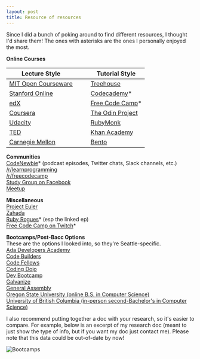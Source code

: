 ```yaml
---
layout: post
title: Resource of resources
---
```


Since I did a bunch of poking around to find different resources, I thought I'd share them! The ones with asterisks are the ones
I personally enjoyed the most.

**Online Courses**  

| Lecture Style                                           |    |    | Tutorial Style                                    |
| --------------------------------------------------------|----|----| -------------------                               |
| [MIT Open Courseware](http://ocw.mit.edu/index.htm)     |    |    | [Treehouse](https://teamtreehouse.com/)           |
| [Stanford Online](http://online.stanford.edu/courses)   |    |    | [Codecademy](https://www.codecademy.com/)*        |
| [edX](https://www.edx.org/)                             |    |    | [Free Code Camp](http://www.freecodecamp.com/)*   |
| [Coursera](https://www.coursera.org/)                   |    |    | [The Odin Project](http://www.theodinproject.com/)|
| [Udacity](https://www.udacity.com/)                     |    |    | [RubyMonk](https://rubymonk.com/)                 |
| [TED](http://ed.ted.com/)                               |    |    | [Khan Academy](https://www.khanacademy.org/)      |
| [Carnegie Mellon](http://oli.cmu.edu/)                  |    |    | [Bento](https://www.bento.io/)                    |

**Communities**  
[CodeNewbie](http://www.codenewbie.org/)* (podcast episodes, Twitter chats, Slack channels, etc.)  
[/r/learnprogramming](https://www.reddit.com/r/learnprogramming)  
[/r/freecodecamp](https://www.reddit.com/r/freecodecamp)  
[Study Group on Facebook](https://www.facebook.com/groups/TOPSTUDYGROUP/)  
[Meetup](http://www.meetup.com/)  

**Miscellaneous**  
[Project Euler](https://projecteuler.net/)  
[Zahada](http://www.mcgov.co.uk/zahada.html)  
[Ruby Rogues](https://devchat.tv/ruby-rogues/131-rr-how-to-learn)* (esp the linked ep)  
[Free Code Camp on Twitch](https://www.twitch.tv/freecodecamp)*  

**Bootcamps/Post-Bacc Options**  
These are the options I looked into, so they're Seattle-specific.  
[Ada Developers Academy](http://adadevelopersacademy.org/)  
[Code Builders](http://code.builders/)  
[Code Fellows](https://www.codefellows.org/)  
[Coding Dojo](http://www.codingdojo.com/)  
[Dev Bootcamp](http://devbootcamp.com/)  
[Galvanize](http://www.galvanize.com/)  
[General Assembly](https://generalassemb.ly/)  
[Oregon State University (online B.S. in Computer Science)](http://eecs.oregonstate.edu/online-cs-students)  
[University of British Columbia (in-person second-Bachelor's in Computer Science)](https://www.cs.ubc.ca/students/undergrad/programs/second-degree)  

I also recommend putting together a doc with your research, so it's easier to compare. For example, below is an excerpt of my research doc (meant to just show the type of info, but if you want my doc just contact me). Please note that this data could be out-of-date by now!  

![Bootcamps](http://i.imgur.com/rVlHF3h.png)
